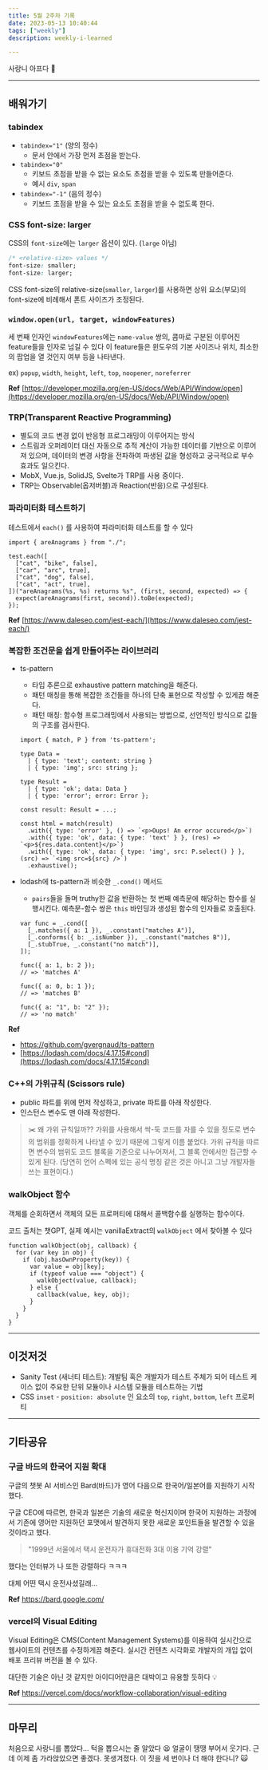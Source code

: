```yaml
---
title: 5월 2주차 기록
date: 2023-05-13 10:40:44
tags: ["weekly"]
description: weekly-i-learned

---
```


사랑니 아프다 🦷

<!-- more -->

---

## 배워가기

### tabindex

- `tabindex="1"` (양의 정수)
  - 문서 안에서 가장 먼저 초점을 받는다.
- `tabindex="0"`
  - 키보드 초점을 받을 수 없는 요소도 초점을 받을 수 있도록 만들어준다.
  - 예시 `div`, `span`
- `tabindex="-1"` (음의 정수)
  - 키보드 초점을 받을 수 있는 요소도 초점을 받을 수 없도록 한다.

### CSS font-size: larger

CSS의 `font-size`에는 `larger` 옵션이 있다. (`large` 아님)

```css
/* <relative-size> values */
font-size: smaller;
font-size: larger;
```

CSS font-size의 relative-size(`smaller`, `larger`)를 사용하면 상위 요소(부모)의 font-size에 비례해서 폰트 사이즈가 조정된다.

### `window.open(url, target, windowFeatures)`

세 번째 인자인 `windowFeatures`에는 `name-value` 쌍의, 콤마로 구분된 이루어진 feature들을 인자로 넘길 수 있다 이 feature들은 윈도우의 기본 사이즈나 위치, 최소한의 팝업을 열 것인지 여부 등을 나타낸다.

ex) `popup`, `width`, `height`, `left`, `top`, `noopener`, `noreferrer`

**Ref** [https://developer.mozilla.org/en-US/docs/Web/API/Window/open](https://developer.mozilla.org/en-US/docs/Web/API/Window/open)

### TRP(Transparent Reactive Programming)

- 별도의 코드 변경 없이 반응형 프로그래밍이 이루어지는 방식
- 스트림과 오퍼레이터 대신 자동으로 추적 계산이 가능한 데이터를 기반으로 이루어져 있으며, 데이터의 변경 사항을 전파하여 파생된 값을 형성하고 궁극적으로 부수 효과도 일으킨다.
- MobX, Vue.js, SolidJS, Svelte가 TRP를 사용 중이다.
- TRP는 Observable(옵저버블)과 Reaction(반응)으로 구성된다.

### 파라미터화 테스트하기

테스트에서 `each()` 를 사용하여 파라미터화 테스트를 할 수 있다

```tsx
import { areAnagrams } from "./";

test.each([
  ["cat", "bike", false],
  ["car", "arc", true],
  ["cat", "dog", false],
  ["cat", "act", true],
])("areAnagrams(%s, %s) returns %s", (first, second, expected) => {
  expect(areAnagrams(first, second)).toBe(expected);
});
```

**Ref** [https://www.daleseo.com/jest-each/](https://www.daleseo.com/jest-each/)

### 복잡한 조건문을 쉽게 만들어주는 라이브러리

- ts-pattern

  - 타입 추론으로 exhaustive pattern matching을 해준다.
  - 패턴 매칭을 통해 복잡한 조건들을 하나의 단축 표현으로 작성할 수 있게끔 해준다.
  - 패턴 매칭: 함수형 프로그래밍에서 사용되는 방법으로, 선언적인 방식으로 값들의 구조를 검사한다.

  ```tsx
  import { match, P } from 'ts-pattern';

  type Data =
    | { type: 'text'; content: string }
    | { type: 'img'; src: string };

  type Result =
    | { type: 'ok'; data: Data }
    | { type: 'error'; error: Error };

  const result: Result = ...;

  const html = match(result)
    .with({ type: 'error' }, () => `<p>Oups! An error occured</p>`)
    .with({ type: 'ok', data: { type: 'text' } }, (res) => `<p>${res.data.content}</p>`)
    .with({ type: 'ok', data: { type: 'img', src: P.select() } }, (src) => `<img src=${src} />`)
    .exhaustive();
  ```

- lodash에 ts-pattern과 비슷한 `_.cond()` 메서드

  - `pairs`들을 돌며 truthy한 값을 반환하는 첫 번째 예측문에 해당하는 함수를 실행시킨다. 예측문-함수 쌍은 `this` 바인딩과 생성된 함수의 인자들로 호출된다.

  ```tsx
  var func = _.cond([
    [_.matches({ a: 1 }), _.constant("matches A")],
    [_.conforms({ b: _.isNumber }), _.constant("matches B")],
    [_.stubTrue, _.constant("no match")],
  ]);

  func({ a: 1, b: 2 });
  // => 'matches A'

  func({ a: 0, b: 1 });
  // => 'matches B'

  func({ a: "1", b: "2" });
  // => 'no match'
  ```

**Ref**

- <https://github.com/gvergnaud/ts-pattern>
- [https://lodash.com/docs/4.17.15#cond](https://lodash.com/docs/4.17.15#cond)

### C++의 가위규칙 (Scissors rule)

- public 파트를 위에 먼저 작성하고, private 파트를 아래 작성한다.
- 인스턴스 변수도 맨 아래 작성한다.

> ✂️ 왜 가위 규칙일까??
> 가위를 사용해서 싹-둑 코드를 자를 수 있을 정도로 변수의 범위를 정확하게 나타낼 수 있기 때문에 그렇게 이름 붙었다.
> 가위 규칙을 따르면 변수의 범위도 코드 블록을 기준으로 나누어져서, 그 블록 안에서만 접근할 수 있게 된다.
> (당연히 언어 스펙에 있는 공식 명칭 같은 것은 아니고 그냥 개발자들 쓰는 표현이다.)

### walkObject 함수

객체를 순회하면서 객체의 모든 프로퍼티에 대해서 콜백함수를 실행하는 함수이다.

코드 출처는 챗GPT, 실제 예시는 vanillaExtract의 `walkObject` 에서 찾아볼 수 있다

```tsx
function walkObject(obj, callback) {
  for (var key in obj) {
    if (obj.hasOwnProperty(key)) {
      var value = obj[key];
      if (typeof value === "object") {
        walkObject(value, callback);
      } else {
        callback(value, key, obj);
      }
    }
  }
}
```

---

## 이것저것

- Sanity Test (새너티 테스트): 개발팀 혹은 개발자가 테스트 주체가 되어 테스트 케이스 없이 주요한 단위 모듈이나 시스템 모듈을 테스트하는 기법
- CSS `inset` - `position: absolute` 인 요소의 `top`, `right`, `bottom`, `left` 프로퍼티

---

## 기타공유

### 구글 바드의 한국어 지원 확대

구글의 챗봇 AI 서비스인 Bard(바드)가 영어 다음으로 한국어/일본어를 지원하기 시작했다.

구글 CEO에 따르면, 한국과 일본은 기술의 새로운 혁신지이며 한국어 지원하는 과정에서 기존에 영어만 지원하던 포맷에서 발견하지 못한 새로운 포인트들을 발견할 수 있을 것이라고 했다.

> "1999년 서울에서 택시 운전자가 휴대전화 3대 이용 기억 강렬"

했다는 인터뷰가 나 또한 강렬하다 ㅋㅋㅋ

대체 어떤 택시 운전사셨길래...

**Ref** <https://bard.google.com/>

### vercel의 Visual Editing

Visual Editing은 CMS(Content Management Systems)를 이용하여 실시간으로 웹사이트의 컨텐츠를 수정하게끔 해준다. 실시간 컨텐츠 시각화로 개발자의 개입 없이 배포 프리뷰 버전을 볼 수 있다.

대단한 기술은 아닌 것 같지만 아이디어만큼은 대박이고 유용할 듯하다 💡

**Ref** <https://vercel.com/docs/workflow-collaboration/visual-editing>

---

## 마무리

처음으로 사랑니를 뽑았다... 턱을 뽑으시는 줄 알았다 😫 얼굴이 땡땡 부어서 웃기다. 근데 이제 좀 가라앉았으면 좋겠다. 못생겨졌다. 이 짓을 세 번이나 더 해야 한다니? 🙀
